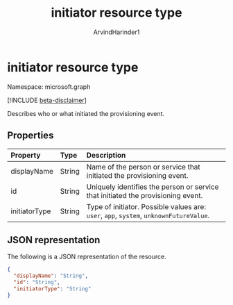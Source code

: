 ﻿---
title: "initiator resource type"
description: "Describes who or what initiated the provisioning event."
localization_priority: Normal
author: "ArvindHarinder1"
ms.prod: "microsoft-identity-platform"
doc_type: "resourcePageType"
---

# initiator resource type

Namespace: microsoft.graph

[!INCLUDE [beta-disclaimer](../../includes/beta-disclaimer.md)]

Describes who or what initiated the provisioning event. 

## Properties

| Property      | Type   | Description                                                                            |
| :------------ | :----- | :------------------------------------------------------------------------------------- |
| displayName   | String | Name of the person or service that initiated the provisioning event.                   |
| id            | String | Uniquely identifies the person or service that initiated the provisioning event.       |
| initiatorType | String | Type of initiator. Possible values are: `user`, `app`, `system`, `unknownFutureValue`. |

## JSON representation

The following is a JSON representation of the resource.

<!-- {
  "blockType": "resource",
  "optionalProperties": [

  ],
  "@odata.type": "microsoft.graph.initiator",
  "baseType": null
}-->

```json
{
  "displayName": "String",
  "id": "String",
  "initiatorType": "String"
}
```

<!-- uuid: 16cd6b66-4b1a-43a1-adaf-3a886856ed98
2019-02-04 14:57:30 UTC -->

<!-- {
  "type": "#page.annotation",
  "description": "initiator resource",
  "keywords": "",
  "section": "documentation",
  "tocPath": ""
}-->
